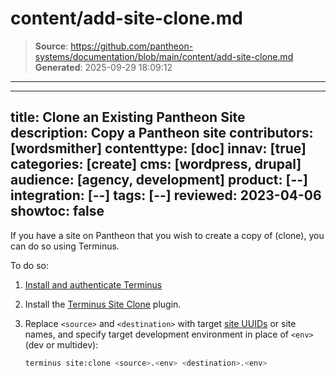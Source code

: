 # content/add-site-clone.md

> **Source**: https://github.com/pantheon-systems/documentation/blob/main/content/add-site-clone.md
> **Generated**: 2025-09-29 18:09:12

---

---
title: Clone an Existing Pantheon Site
description: Copy a Pantheon site
contributors: [wordsmither]
contenttype: [doc]
innav: [true]
categories: [create]
cms: [wordpress, drupal]
audience: [agency, development]
product: [--]
integration: [--]
tags: [--]
reviewed: 2023-04-06
showtoc: false
---

If you have a site on Pantheon that you wish to create a copy of (clone), you can do so using Terminus.

To do so:

1. [Install and authenticate Terminus](/terminus/install)

1. Install the [Terminus Site Clone](https://github.com/pantheon-systems/terminus-site-clone-plugin) plugin.

1. Replace `<source>` and `<destination>` with target [site UUIDs](/guides/account-mgmt/workspace-sites-teams/sites#retrieve-the-site-uuis) or site names, and specify target development environment in place of `<env>` (dev or multidev):

   ```bash
   terminus site:clone <source>.<env> <destination>.<env>
   ```

